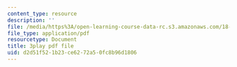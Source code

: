```yaml
---
content_type: resource
description: ''
file: /media/https%3A/open-learning-course-data-rc.s3.amazonaws.com/18-01sc-single-variable-calculus-fall-2010/d2d51f521b23ce6272a50fc8b96d1806_zUEuKrxgHws.pdf
file_type: application/pdf
resourcetype: Document
title: 3play pdf file
uid: d2d51f52-1b23-ce62-72a5-0fc8b96d1806
---
```


